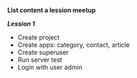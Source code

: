 **List content a lession meetup**

_**Lession 1**_
+ Create project
+ Create apps: category, contact, article
+ Create superuser
+ Run server test
+ Login with user admin